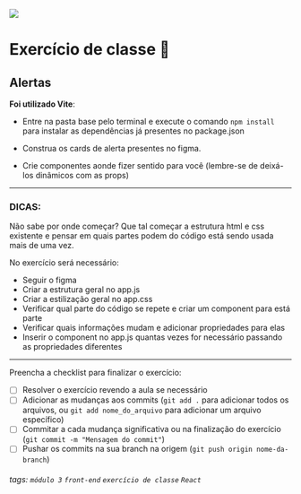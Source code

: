 ![](https://i.imgur.com/xG74tOh.png)

# Exercício de classe 🏫

## Alertas

**Foi utilizado Vite**:
- Entre na pasta base pelo terminal e execute o comando `npm install` para instalar as dependências já presentes no package.json

- Construa os cards de alerta presentes no figma.
- Crie componentes aonde fizer sentido para você (lembre-se de deixá-los dinâmicos com as props)

---
### DICAS:
Não sabe por onde começar? Que tal começar a estrutura html e css existente e pensar em quais partes podem do código está sendo usada mais de uma vez.

No exercício será necessário:

- Seguir o figma
- Criar a estrutura geral no app.js
- Criar a estilização geral no app.css
- Verificar qual parte do código se repete e criar um component para está parte
- Verificar quais informações mudam e adicionar propriedades para elas
- Inserir o component no app.js quantas vezes for necessário passando as propriedades diferentes


--- 

Preencha a checklist para finalizar o exercício:

- [ ] Resolver o exercício revendo a aula se necessário
- [ ] Adicionar as mudanças aos commits (`git add .` para adicionar todos os arquivos, ou `git add nome_do_arquivo` para adicionar um arquivo específico)
- [ ] Commitar a cada mudança significativa ou na finalização do exercício (`git commit -m "Mensagem do commit"`)
- [ ] Pushar os commits na sua branch na origem (`git push origin nome-da-branch`)

###### tags: `módulo 3` `front-end` `exercício de classe` `React`
